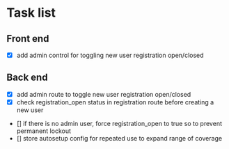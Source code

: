 # Task list

## Front end

- [x] add admin control for toggling new user registration open/closed

## Back end

- [x] add admin route to toggle new user registration open/closed
- [x] check registration_open status in registration route before creating a new user
- [] if there is no admin user, force registration_open to true so to prevent permanent lockout
- [] store autosetup config for repeated use to expand range of coverage
